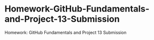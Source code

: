 # Homework-GitHub-Fundamentals-and-Project-13-Submission
Homework: GitHub Fundamentals and Project 13 Submission
